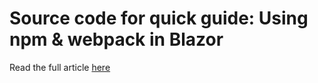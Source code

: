 # Source code for quick guide: Using npm & webpack in Blazor

Read the full article [here](https://timmoth.com/posts/-Su82EIepEmRKk1usEBA5w)
